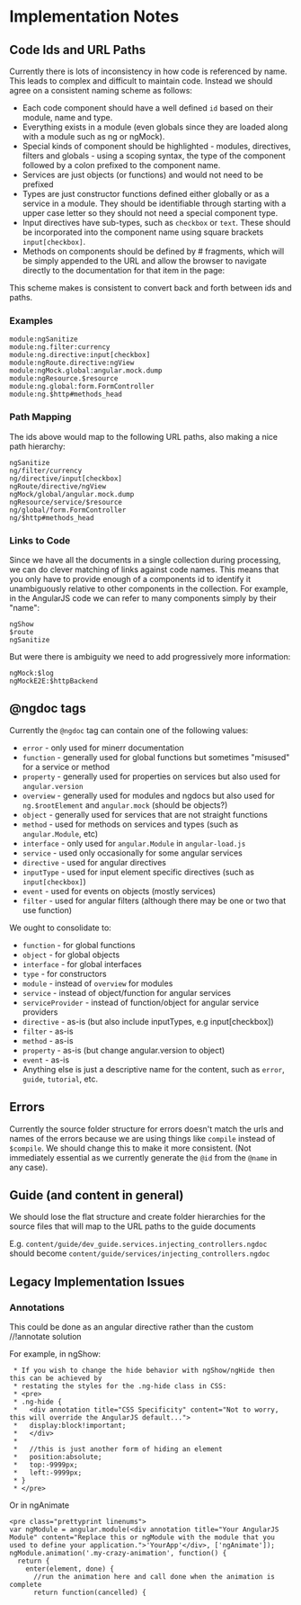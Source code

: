 # Implementation Notes

## Code Ids and URL Paths

Currently there is lots of inconsistency in how code is referenced by name.  This
leads to complex and difficult to maintain code.  Instead we should agree on a consistent naming
scheme as follows:

* Each code component should have a well defined `id` based on their module, name and type.
* Everything exists in a module (even globals since they are loaded along with a module such as ng
  or ngMock).
* Special kinds of component should be highlighted - modules, directives, filters and globals -
  using a scoping syntax, the type of the component followed by a colon prefixed to the component
  name.
* Services are just objects (or functions) and would not need to be prefixed
* Types are just constructor functions defined either globally or as a service in a module. They
  should be identifiable through starting with a upper case letter so they should not need a special
  component type.
* Input directives have sub-types, such as `checkbox` or `text`.  These should be incorporated into
  the component name using square brackets `input[checkbox]`.
* Methods on components should be defined by # fragments, which will be simply appended to the URL
  and allow the browser to navigate directly to the documentation for that item in the page:

This scheme makes is consistent to convert back and forth between ids and paths.

### Examples

```
module:ngSanitize
module:ng.filter:currency
module:ng.directive:input[checkbox]
module:ngRoute.directive:ngView
module:ngMock.global:angular.mock.dump
module:ngResource.$resource
module:ng.global:form.FormController
module:ng.$http#methods_head
```

### Path Mapping

The ids above would map to the following URL paths, also making a nice path hierarchy:

```
ngSanitize
ng/filter/currency
ng/directive/input[checkbox]
ngRoute/directive/ngView
ngMock/global/angular.mock.dump
ngResource/service/$resource
ng/global/form.FormController
ng/$http#methods_head
```

### Links to Code
Since we have all the documents in a single collection during processing, we can do clever matching
of links against code names. This means that you only have to provide enough of a components id to
identify it unambiguously relative to other components in the collection.
For example, in the AngularJS code we can refer to many components simply by their "name":

```
ngShow
$route
ngSanitize
```

But were there is ambiguity we need to add progressively more information:

```
ngMock:$log
ngMockE2E:$httpBackend
```


## @ngdoc tags
Currently the `@ngdoc` tag can contain one of the following values:

* `error` - only used for minerr documentation
* `function` - generally used for global functions but sometimes "misused" for a service or method
* `property` - generally used for properties on services but also used for `angular.version`
* `overview` - generally used for modules and ngdocs but also used for `ng.$rootElement` and `angular.mock` (should be objects?)
* `object` - generally used for services that are not straight functions
* `method` - used for methods on services and types (such as `angular.Module`, etc)
* `interface` - only used for `angular.Module` in `angular-load.js`
* `service` - used only occasionally for some angular services
* `directive` - used for angular directives
* `inputType` - used for input element specific directives (such as `input[checkbox]`)
* `event` - used for events on objects (mostly services)
* `filter` - used for angular filters (although there may be one or two that use function)

We ought to consolidate to:

* `function` - for global functions
* `object` - for global objects
* `interface` - for global interfaces
* `type` - for constructors
* `module` - instead of `overview` for modules
* `service` - instead of object/function for angular services
* `serviceProvider` - instead of function/object for angular service providers
* `directive` - as-is (but also include inputTypes, e.g input[checkbox])
* `filter` - as-is
* `method` - as-is
* `property` - as-is (but change angular.version to object)
* `event` - as-is
* Anything else is just a descriptive name for the content, such as `error`, `guide`, `tutorial`,
  etc.


## Errors

Currently the source folder structure for errors doesn't match the urls and names of the errors
because we are using things like `compile` instead of `$compile`. We should change this to make it
more consistent.  (Not immediately essential as we currently generate the `@id` from the `@name` in
any case).

## Guide (and content in general)
We should lose the flat structure and create folder hierarchies for the source files that will map
to the URL paths to the guide documents

E.g. `content/guide/dev_guide.services.injecting_controllers.ngdoc` should become
`content/guide/services/injecting_controllers.ngdoc`


## Legacy Implementation Issues

### Annotations
This could be done as an angular directive rather than the custom //!annotate solution

For example, in ngShow:

```
 * If you wish to change the hide behavior with ngShow/ngHide then this can be achieved by
 * restating the styles for the .ng-hide class in CSS:
 * <pre>
 * .ng-hide {
 *   <div annotation title="CSS Specificity" content="Not to worry, this will override the AngularJS default...">
 *   display:block!important;
 *   </div>
 *
 *   //this is just another form of hiding an element
 *   position:absolute;
 *   top:-9999px;
 *   left:-9999px;
 * }
 * </pre>
```

Or in ngAnimate

```
<pre class="prettyprint linenums">
var ngModule = angular.module(<div annotation title="Your AngularJS Module" content="Replace this or ngModule with the module that you used to define your application.">'YourApp'</div>, ['ngAnimate']);
ngModule.animation('.my-crazy-animation', function() {
  return {
    enter(element, done) {
      //run the animation here and call done when the animation is complete
      return function(cancelled) {
```

